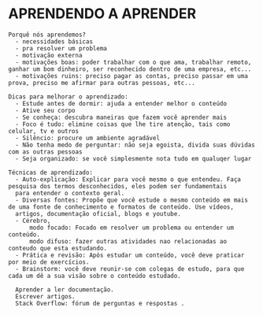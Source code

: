 <head>
  <h1>APRENDENDO A APRENDER</h1>
</head>

    Porquê nós aprendemos?
      - necessidades básicas 
      - pra resolver um problema
      - motivação externa
      - motivações boas: poder trabalhar com o que ama, trabalhar remoto, ganhar um bom dinheiro, ser reconhecido dentro de uma empresa, etc...
      - motivações ruins: preciso pagar as contas, preciso passar em uma prova, preciso me afirmar para outras pessoas, etc...
      
    Dicas para melhorar o aprendizado:
      - Estude antes de dormir: ajuda a entender melhor o conteúdo
      - Ative seu corpo
      - Se conheça: descubra maneiras que fazem você aprender mais
      - Foco é tudo: elimine coisas que lhe tire atenção, tais como celular, tv e outros
      - Silêncio: procure um ambiente agradável
      - Não tenha medo de perguntar: não seja egoista, divida suas dúvidas com as outras pessoas
      - Seja organizado: se você simplesmente nota tudo em qualuqer lugar
    
    Técnicas de aprendizado: 
      - Auto-explicação: Explicar para você mesmo o que entendeu. Faça pesquisa dos termos desconhecidos, eles podem ser fundamentais
      para entender o contexto geral.
      - Diversas fontes: Propõe que você estude o mesmo conteúdo em mais de uma fonte de conhecimento e formatos de conteúdo. Use vídeos, 
      artigos, documentação oficial, blogs e youtube.
      - Cérebro, 
          modo focado: Focado em resolver um problema ou entender um conteúdo.
          modo difuso: fazer outras atividades nao relacionadas ao conteudo que esta estudando.
      - Prática e revisão: Após estudar um conteúdo, você deve praticar por meio de exercícios.
      - Brainstorm: você deve reunir-se com colegas de estudo, para que cada um dê a sua visão sobre o conteúdo estudado.
      
      Aprender a ler documentação.
      Escrever artigos.
      Stack Overflow: fórum de perguntas e respostas .
